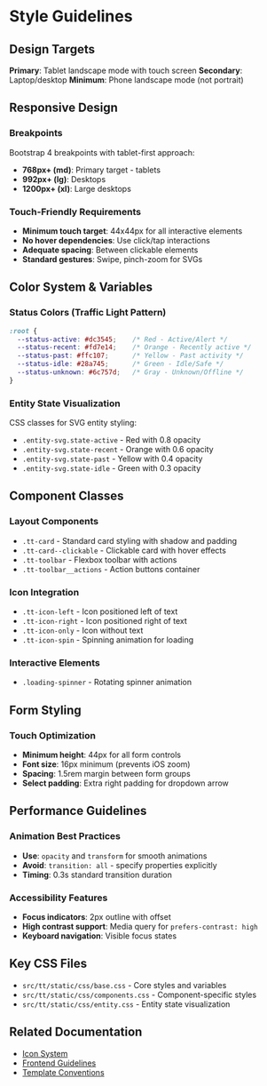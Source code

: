 # Style Guidelines

## Design Targets

**Primary**: Tablet landscape mode with touch screen
**Secondary**: Laptop/desktop
**Minimum**: Phone landscape mode (not portrait)

## Responsive Design

### Breakpoints
Bootstrap 4 breakpoints with tablet-first approach:
- **768px+ (md)**: Primary target - tablets
- **992px+ (lg)**: Desktops
- **1200px+ (xl)**: Large desktops

### Touch-Friendly Requirements
- **Minimum touch target**: 44x44px for all interactive elements
- **No hover dependencies**: Use click/tap interactions
- **Adequate spacing**: Between clickable elements
- **Standard gestures**: Swipe, pinch-zoom for SVGs

## Color System & Variables

### Status Colors (Traffic Light Pattern)
```css
:root {
  --status-active: #dc3545;    /* Red - Active/Alert */
  --status-recent: #fd7e14;    /* Orange - Recently active */
  --status-past: #ffc107;      /* Yellow - Past activity */
  --status-idle: #28a745;      /* Green - Idle/Safe */
  --status-unknown: #6c757d;   /* Gray - Unknown/Offline */
}
```

### Entity State Visualization
CSS classes for SVG entity styling:
- `.entity-svg.state-active` - Red with 0.8 opacity
- `.entity-svg.state-recent` - Orange with 0.6 opacity
- `.entity-svg.state-past` - Yellow with 0.4 opacity
- `.entity-svg.state-idle` - Green with 0.3 opacity

## Component Classes

### Layout Components
- `.tt-card` - Standard card styling with shadow and padding
- `.tt-card--clickable` - Clickable card with hover effects
- `.tt-toolbar` - Flexbox toolbar with actions
- `.tt-toolbar__actions` - Action buttons container

### Icon Integration
- `.tt-icon-left` - Icon positioned left of text
- `.tt-icon-right` - Icon positioned right of text
- `.tt-icon-only` - Icon without text
- `.tt-icon-spin` - Spinning animation for loading

### Interactive Elements
- `.loading-spinner` - Rotating spinner animation

## Form Styling

### Touch Optimization
- **Minimum height**: 44px for all form controls
- **Font size**: 16px minimum (prevents iOS zoom)
- **Spacing**: 1.5rem margin between form groups
- **Select padding**: Extra right padding for dropdown arrow

## Performance Guidelines

### Animation Best Practices
- **Use**: `opacity` and `transform` for smooth animations
- **Avoid**: `transition: all` - specify properties explicitly
- **Timing**: 0.3s standard transition duration

### Accessibility Features
- **Focus indicators**: 2px outline with offset
- **High contrast support**: Media query for `prefers-contrast: high`
- **Keyboard navigation**: Visible focus states

## Key CSS Files
- `src/tt/static/css/base.css` - Core styles and variables
- `src/tt/static/css/components.css` - Component-specific styles
- `src/tt/static/css/entity.css` - Entity state visualization

## Related Documentation
- [Icon System](icon-system.md)
- [Frontend Guidelines](frontend-guidelines.md)
- [Template Conventions](template-conventions.md)
